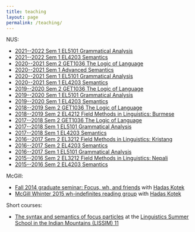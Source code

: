 ```yaml
---
title: teaching
layout: page
permalink: /teaching/
---
```


<!--## Current

## Previous
-->

NUS:
* [2021--2022 Sem 1 EL5101 Grammatical Analysis](/nus/gram2021/)
* [2021--2022 Sem 1 EL4203 Semantics](/nus/sem2021/)
* [2020--2021 Sem 2 GET1036 The Logic of Language](/nus/lol/)
* [2020--2021 Sem 1 Advanced Semantics](/nus/advsem2021/)
* [2020--2021 Sem 1 EL5101 Grammatical Analysis](/nus/gram2020/)
* [2020--2021 Sem 1 EL4203 Semantics](/nus/sem2020/)
* [2019--2020 Sem 2 GET1036 The Logic of Language](/nus/lol/)
* [2019--2020 Sem 1 EL5101 Grammatical Analysis](/nus/gram2019/)
* [2019--2020 Sem 1 EL4203 Semantics](/nus/sem2019/)
* [2018--2019 Sem 2 GET1036 The Logic of Language](/nus/lol/)
* [2018--2019 Sem 2 EL4212 Field Methods in Linguistics: Burmese](/nus/field2019/)
* [2017--2018 Sem 2 GET1036 The Logic of Language](/nus/lol/)
* [2017--2018 Sem 1 EL5101 Grammatical Analysis](/nus/gram2017/)
* [2017--2018 Sem 1 EL4203 Semantics](/nus/sem2017/)
* [2016--2017 Sem 2 EL3212 Field Methods in Linguistics: Kristang](/nus/field2017/)
* [2016--2017 Sem 2 EL4203 Semantics](/nus/sem2017spring/)
* [2016--2017 Sem 1 EL5101 Grammatical Analysis](/nus/gram2016/)
* [2015--2016 Sem 2 EL3212 Field Methods in Linguistics: Nepali](/nus/field2016/)
* [2015--2016 Sem 2 EL4203 Semantics](/nus/sem2016/)

McGill:
* [Fall 2014 graduate seminar: Focus, wh, and friends](/mcgill/focus-wh/) with [Hadas Kotek](http://hkotek.com)
* [McGill Whinter 2015 wh-indefinites reading group](/mcgill/wh-indefs/) with [Hadas Kotek](http://hkotek.com)

Short courses:
* [The syntax and semantics of focus particles](/teaching/lissim11) at the [Linguistics Summer School in the Indian Mountains (LISSIM) 11](http://www.fosssil.in/lissim_11.htm)
